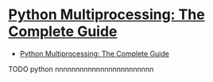 # [Python Multiprocessing: The Complete Guide](https://superfastpython.com/multiprocessing-in-python/)

- [Python Multiprocessing: The Complete Guide](#python-multiprocessing-the-complete-guide)









TODO python nnnnnnnnnnnnnnnnnnnnnnnn
